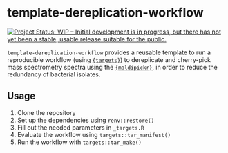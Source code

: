 
# template-dereplication-workflow

<!-- badges: start -->
[![Project Status: WIP – Initial development is in progress, but there has not yet been a stable, usable release suitable for the public.](https://www.repostatus.org/badges/latest/wip.svg)](https://www.repostatus.org/#wip)
<!-- badges: end -->

`template-dereplication-workflow` provides a reusable template to run a reproducible workflow (using [`{targets}`](https://docs.ropensci.org/targets/)) to dereplicate and cherry-pick mass spectrometry spectra using the [`{maldipickr}`](https://cran.r-project.org/package=maldipickr), in order to reduce the redundancy of bacterial isolates.
 
## Usage

1. Clone the repository
2. Set up the dependencies using `renv::restore()`
3. Fill out the needed parameters in `_targets.R`
4. Evaluate the workflow using `targets::tar_manifest()`
5. Run the workflow with `targets::tar_make()` 
